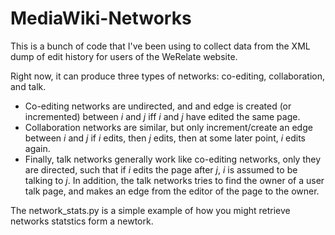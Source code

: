 MediaWiki-Networks
==================
This is a bunch of code that I've been using to collect data from the XML dump of edit history for users of the WeRelate website.

Right now, it can produce three types of networks: co-editing, collaboration, and talk.

- Co-editing networks are undirected, and and edge is created (or incremented) between $i$ and $j$ iff $i$ and $j$ have edited the same page.
- Collaboration networks are similar, but only increment/create an edge between $i$ and $j$ if $i$ edits, then $j$ edits, then at some later point, $i$ edits again.
- Finally, talk networks generally work like co-editing networks, only they are directed, such that if $i$ edits the page after $j$, $i$ is assumed to be talking to $j$. In addition, the talk networks tries to find the owner of a user talk page, and makes an edge from the editor of the page to the owner.

The network_stats.py is a simple example of how you might retrieve networks statstics form a newtork.
